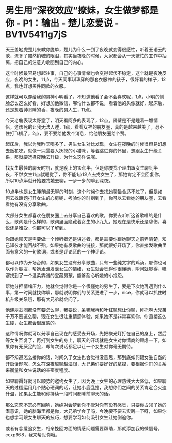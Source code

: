 # 男生用“深夜效应”撩妹，女生做梦都是你 - P1：输出 - 楚儿恋爱说 - BV1V5411g7jS

天王盖地虎楚儿来教你脱单，楚儿为什么一到了夜晚就变得很感性，听着王语云的歌，流下了黯然销魂的眼泪，其实当夜晚的时候，大家都会从一天繁忙的工作中抽离，把自己的注意力收回到自己的内心。

这个时候最容易想起往事，自己的心事情绪也会变得起伏不稳定，这个就是夜晚反应，夜晚的女生，11点，今天同事琪琪穿的那套衣服神的孩子，很好看的样子，12点，我也好想买件同款的衣服。

这样就可以穿给我的男神小明看了，不知道他看了会不会喜欢呢，1点，小明的侧脸怎么这么好看，好想加他微信，哪怕什么都不说，看着他的头像就好，起床后，还是想着帅哥睡的香，夜晚的男人生，11点。

今天老詹表现太野意了，明天看阿多的表现了，12点，隔壁是不是睡着一堆情侣，这该死的让我无法入睡，1点，看看女神的朋友圈，真的是越来越美了，忍不住打飞机了，2点，要不要给他发个消息，给他朋友圈给个赞。

起床后，我以为我昨天喝多了，男生女生对比发现，女生在夜晚的时候很容易幻想去贩花吃，就像一只需要人抚摸的小猫咪，等着跳进你的怀里，想跟女生升级关系，那就要选择夜晚去升级，为什么这样说呢。

找女生最佳的聊天时机，就是晚上的10点半，但是你要找个理由跟女生聊到半夜，不然女生11点就睡觉了，你不能1点12点去找女生了，那她肯定不会回复你，所以10点半就开始要找她去聊，一步一步的聊到深夜。

10点半也是女生睡前最无聊的时刻，这个时候你去找她聊最合适不过了，但是如何去找话题打开女生的心房呢，考验你的时刻到了，你可以去看她的朋友圈，去看看她有没有分享歌曲。

大部分女生都喜欢在朋友圈上去分享自己喜欢的歌，你要去听听这首歌唱的是什么，歌词是什么样的，歌词里面隐藏着女生的小九九，她现在是快乐还是悲伤，喜悦还是难受，你都可以了解到。

你跟她聊天是需要做一个倾听者还是讲述者，都是需要你跟她聊天之前弄清楚，知己知彼才能百战不殆，如果她有发歌曲的链接，那就很好开场了，你直接发歌曲里面有意义的一句歌词，或者是评论区的一个神评论。

都可以作为开场台的，如果女生没有分享歌曲，只有一些纯文字的鸡汤，那你也可以作为朋友，帮她发泄发泄女生的情绪，女生就会觉得你很懂她，瞬间就觉得，哇塞找到了一个温柔靠谱的宝藏男孩，能够耐心听她的小抱怨。

帮她分担情绪压力，她就会觉得你是一个很懂她的男生了，要是下次她再遇到什么事，第一时间就找你聊，那就说明你们的关系更进了一步，nice，你就可以抓住时机升级关系哦，那有大兄弟就会问了。

他连朋友圈都没有要怎么聊，我要说，呆嘛我再和叶红聊想让你聊，拜托啊大兄弟千万不要这么聊，现在女生很注重情感体验，如果她不是非常喜欢你，你直接这么生硬，女生都会很反感的。

这种情况你就可以分享自己现在的感受去开场，先把聚光灯打在自己的身上，然后等女生回复了，再打到女生的身上，聊天的开场就是女生对你情商的顾虑一下，如果你有无厌足的脸，却每次说话都足以让一个女生对你毫无期待。

都不知道怎么接你的话，时间久了女生也会觉得没意思，那到底如何跟女生自然的开启话题呢，怎么在深夜越聊越湿润，大兄弟们要好好的拿捏，要根据你们的关系来衡量和女生说话的亲密度程度。

如果聊得好就可以顺势的邀约女生了，因为晚上女生的心理防线大大降低，如果聊天的过程运用几个贴心硬词的话，让她小鹿乱撞，我想你们之间的关系肯定会火速升温，如果女生能和你持续一段时间都睡前聊天的话。

那么恋恋不忘必有回响，她绝对会梦到你不管对你有没有感觉，只要你占领了她的潜意识，她的脑海里都是你，大兄弟学会了吗，今晚要不要去实践一下呀，如果你也想学习跟女生聊天的技巧，想要学习如何吸引女生让她倒追你。

或者有恋爱追女生，相亲挽回方面的情感问题需要帮助，那就添加我的微信号，ccxp668，我来帮助你哦。